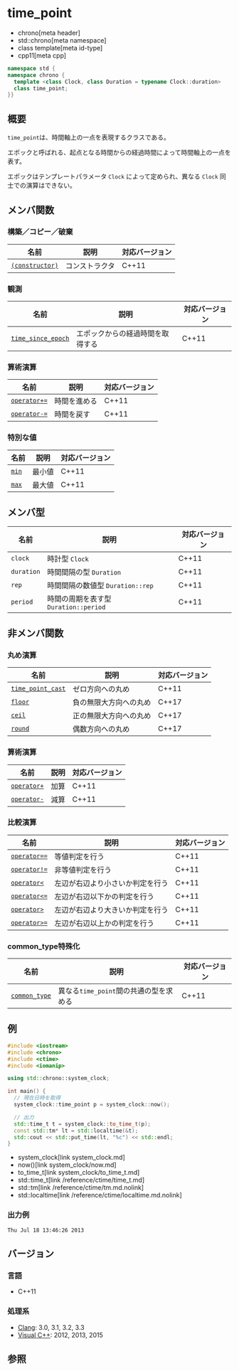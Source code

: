 # time_point
* chrono[meta header]
* std::chrono[meta namespace]
* class template[meta id-type]
* cpp11[meta cpp]

```cpp
namespace std {
namespace chrono {
  template <class Clock, class Duration = typename Clock::duration>
  class time_point;
}}
```

## 概要
`time_point`は、時間軸上の一点を表現するクラスである。

エポックと呼ばれる、起点となる時間からの経過時間によって時間軸上の一点を表す。

エポックはテンプレートパラメータ `Clock` によって定められ、異なる `Clock` 同士での演算はできない。

## メンバ関数

### 構築／コピー／破棄

| 名前                                          | 説明           | 対応バージョン |
|-----------------------------------------------|----------------|----------------|
| [`(constructor)`](time_point/op_constructor.md) | コンストラクタ | C++11          |


### 観測

| 名前                                                   | 説明                             | 対応バージョン |
|--------------------------------------------------------|----------------------------------|----------------|
| [`time_since_epoch`](time_point/time_since_epoch.md) | エポックからの経過時間を取得する | C++11          |


### 算術演算

| 名前                                            | 説明         | 対応バージョン |
|-------------------------------------------------|--------------|----------------|
| [`operator+=`](time_point/op_plus_assign.md)  | 時間を進める | C++11          |
| [`operator-=`](time_point/op_minus_assign.md) | 時間を戻す   | C++11          |


### 特別な値

| 名前                         | 説明   | 対応バージョン |
|------------------------------|--------|----------------|
| [`min`](time_point/min.md) | 最小値 | C++11          |
| [`max`](time_point/max.md) | 最大値 | C++11          |


## メンバ型

| 名前       | 説明                                  | 対応バージョン |
|------------|---------------------------------------|----------------|
| `clock`    | 時計型 `Clock`                        | C++11          |
| `duration` | 時間間隔の型 `Duration`               | C++11          |
| `rep`      | 時間間隔の数値型 `Duration::rep`      | C++11          |
| `period`   | 時間の周期を表す型 `Duration::period` | C++11          |


## 非メンバ関数
### 丸め演算

| 名前 | 説明 | 対応バージョン |
|----------------------------|------|-------|
| [`time_point_cast`](time_point_cast.md) | ゼロ方向への丸め | C++11 |
| [`floor`](time_point/floor.md)          | 負の無限大方向への丸め | C++17 |
| [`ceil`](time_point/ceil.md)            | 正の無限大方向への丸め | C++17 |
| [`round`](time_point/round.md)          | 偶数方向への丸め       | C++17 |

### 算術演算

| 名前 | 説明 | 対応バージョン |
|----------------------------|------|-------|
| [`operator+`](time_point/op_plus.md)  | 加算 | C++11 |
| [`operator-`](time_point/op_minus.md) | 減算 | C++11 |


### 比較演算

| 名前 | 説明 | 対応バージョン |
|------------------------------------------------|------|-------|
| [`operator==`](time_point/op_equal.md)         | 等値判定を行う | C++11 |
| [`operator!=`](time_point/op_not_equal.md)     | 非等値判定を行う | C++11 |
| [`operator<`](time_point/op_less.md)           | 左辺が右辺より小さいか判定を行う | C++11 |
| [`operator<=`](time_point/op_less_equal.md)    | 左辺が右辺以下かの判定を行う | C++11 |
| [`operator>`](time_point/op_greater.md)        | 左辺が右辺より大きいか判定を行う | C++11 |
| [`operator>=`](time_point/op_greater_equal.md) | 左辺が右辺以上かの判定を行う | C++11 |

### common_type特殊化

| 名前  | 説明               | 対応バージョン |
|-------|--------------------|----------------|
| [`common_type`](common_type.md)   | 異なる`time_point`間の共通の型を求める | C++11 |


## 例
```cpp example
#include <iostream>
#include <chrono>
#include <ctime>
#include <iomanip>

using std::chrono::system_clock;

int main() {
  // 現在日時を取得
  system_clock::time_point p = system_clock::now();

  // 出力
  std::time_t t = system_clock::to_time_t(p);
  const std::tm* lt = std::localtime(&t);
  std::cout << std::put_time(lt, "%c") << std::endl;
}
```
* system_clock[link system_clock.md]
* now()[link system_clock/now.md]
* to_time_t[link system_clock/to_time_t.md]
* std::time_t[link /reference/ctime/time_t.md]
* std::tm[link /reference/ctime/tm.md.nolink]
* std::localtime[link /reference/ctime/localtime.md.nolink]

### 出力例
```
Thu Jul 18 13:46:26 2013
```

## バージョン
### 言語
- C++11

### 処理系
- [Clang](/implementation.md#clang): 3.0, 3.1, 3.2, 3.3
- [Visual C++](/implementation.md#visual_cpp): 2012, 2013, 2015

## 参照


